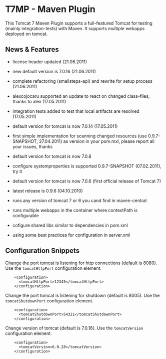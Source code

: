 T7MP - Maven Plugin
====================

This Tomcat 7 Maven Plugin supports a full-featured Tomcat for testing 
(mainly integration-tests) with Maven.
It supports multiple webapps deployed on tomcat.


## News & Features ##

 * license header updated (21.06.2011)
 * new default version is 7.0.16 (21.06.2011)
 * complete refactoring (smallsteps-api) and rewrite for setup process (21.06.2011)
 
 
 * alexcojocaru supported an update to react on changed class-files, thanks to alex (17.05.2011)
 * integration tests added to test that local artifacts are resolved (17.05.2011)
 * default version for tomcat is now 7.0.14 (17.05.2011)
 * first simple implementation for scanning changed resources (use 0.9.7-SNAPSHOT, 27.04.2011) as version in your pom.mxl, please report all your issues, thanks
 * default version for tomcat is now 7.0.8
 * configure systemproperties is supported 0.9.7-SNAPSHOT (07.02.2011), try it
 * default version for tomcat is now 7.0.6 (first official release of Tomcat 7)
 * latest release is 0.9.6 (04.10.2010)
 * runs any version of tomcat 7 or 6 you cand find in maven-central
 * runs multiple webapps in the container where contextPath is configurable
 * cofigure shared libs similar to dependencies in pom.xml
 * using some best practices for configuration in server.xml
 
## Configuration Snippets ##

Change the port tomcat is listening for http connections (default is 8080). Use 
the `tomcatHttpPort` configuration element.

		<configuration>
		  <tomcatHttpPort>12345</tomcatHttpPort>
		</configuration>

Change the port tomcat is listening for shutdown (default is 8005). Use 
the `tomcatShutdownPort` configuration element.

		<configuration>
		  <tomcatShutdownPort>54321</tomcatShutdownPort>
		</configuration>

Change version of tomcat (default is 7.0.16). 
Use the `tomcatVersion` configuration element.

		<configuration>
		  <tomcatVersion>6.0.28</tomcatVersion>
		</configuration>
